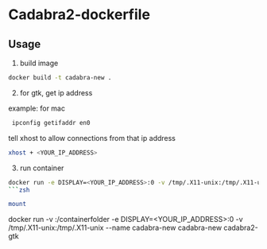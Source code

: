 # Cadabra2-dockerfile

## Usage

1. build image

```zsh
docker build -t cadabra-new .
```

2. for gtk, get ip address

example: for mac
```zsh
 ipconfig getifaddr en0
```

tell xhost to allow connections from that ip address
```zsh
xhost + <YOUR_IP_ADDRESS>
```

3. run container

```zsh
docker run -e DISPLAY=<YOUR_IP_ADDRESS>:0 -v /tmp/.X11-unix:/tmp/.X11-unix --name cadabra-new cadabra-image cadabra2-gtk
```zsh

mount

```
docker run -v <USERFolerPath>:/containerfolder -e DISPLAY=<YOUR_IP_ADDRESS>:0 -v /tmp/.X11-unix:/tmp/.X11-unix --name cadabra-new cadabra-new cadabra2-gtk
```
